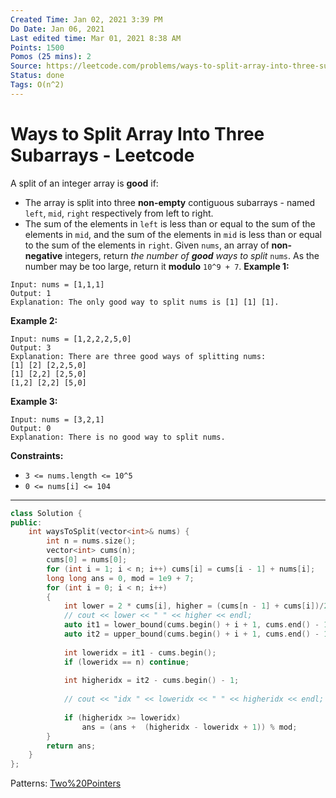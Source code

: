 ```yaml
---
Created Time: Jan 02, 2021 3:39 PM
Do Date: Jan 06, 2021
Last edited time: Mar 01, 2021 8:38 AM
Points: 1500
Pomos (25 mins): 2
Source: https://leetcode.com/problems/ways-to-split-array-into-three-subarrays/
Status: done
Tags: O(n^2)
---
```


# Ways to Split Array Into Three Subarrays - Leetcode

A split of an integer array is **good** if:
- The array is split into three **non-empty** contiguous subarrays - named `left`, `mid`, `right` respectively from left to right.
- The sum of the elements in `left` is less than or equal to the sum of the elements in `mid`, and the sum of the elements in `mid` is less than or equal to the sum of the elements in `right`.
Given `nums`, an array of **non-negative** integers, return *the number of **good** ways to split* `nums`. As the number may be too large, return it **modulo** `10^9 + 7`.
**Example 1:**
```
Input: nums = [1,1,1]
Output: 1
Explanation: The only good way to split nums is [1] [1] [1].
```
**Example 2:**
```
Input: nums = [1,2,2,2,5,0]
Output: 3
Explanation: There are three good ways of splitting nums:
[1] [2] [2,2,5,0]
[1] [2,2] [2,5,0]
[1,2] [2,2] [5,0]
```
**Example 3:**
```
Input: nums = [3,2,1]
Output: 0
Explanation: There is no good way to split nums.
```
**Constraints:**
- `3 <= nums.length <= 10^5`
- `0 <= nums[i] <= 104`
---
```cpp
class Solution {
public:
    int waysToSplit(vector<int>& nums) {
        int n = nums.size();
        vector<int> cums(n); 
        cums[0] = nums[0]; 
        for (int i = 1; i < n; i++) cums[i] = cums[i - 1] + nums[i]; 
        long long ans = 0, mod = 1e9 + 7; 
        for (int i = 0; i < n; i++)
        {
            int lower = 2 * cums[i], higher = (cums[n - 1] + cums[i])/2; 
            // cout << lower << " " << higher << endl;
            auto it1 = lower_bound(cums.begin() + i + 1, cums.end() - 1, lower); 
            auto it2 = upper_bound(cums.begin() + i + 1, cums.end() - 1, higher);  
            
            int loweridx = it1 - cums.begin(); 
            if (loweridx == n) continue; 
            
            int higheridx = it2 - cums.begin() - 1; 
            
            // cout << "idx " << loweridx << " " << higheridx << endl;
            
            if (higheridx >= loweridx) 
                ans = (ans +  (higheridx - loweridx + 1)) % mod; 
        }
        return ans; 
    }
};
```
Patterns: [Two%20Pointers](Two%20Pointers.md)